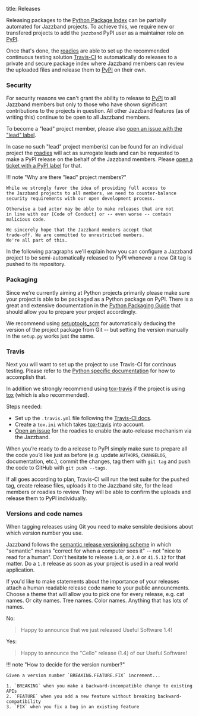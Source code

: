 title: Releases

Releasing packages to the [Python Package Index][PyPI] can be partially
automated for Jazzband projects. To achieve this, we require new or
transfered projects to add the `jazzband` PyPI user as a maintainer role
on [PyPI].

Once that's done, the [roadies] are able to set up the recommended
continuous testing solution [Travis-CI] to automatically do releases
to a private and secure package index where Jazzband members can
review the uploaded files and release them to [PyPI] on their own.

### Security

For security reasons we can't grant the ability to release to [PyPI]
to all Jazzband members but only to those who have shown significant
contributions to the projects in question. All other Jazzband features
(as of writing this) continue to be open to all Jazzband members.

To become a "lead" project member, please also [open an issue with the
"lead" label](/roadies/issue?labels=lead).

In case no such "lead" project member(s) can be found for an individual
project the [roadies] will act as surrogate leads and can be requested
to make a PyPI release on the behalf of the Jazzband members. Please
[open a ticket with a PyPI label](/roadies/issue?labels=pypi) for that.

!!! note "Why are there "lead" project members?"

	While we strongly favor the idea of providing full access to
	the Jazzband projects to all members, we need to counter-balance
	security requirements with our open development process.

	Otherwise a bad actor may be able to make releases that are not
	in line with our [Code of Conduct] or -- even worse -- contain
	malicious code.
	
	We sincerely hope that the Jazzband members accept that
	trade-off. We are committed to unrestricted members.
	We're all part of this.

In the following paragraphs we'll explain how you can configure a
Jazzband project to be semi-automatically released to PyPI whenever
a new Git tag is pushed to its repository.

[PyPI]: https://pypi.python.org/
[Travis-CI]: https://travis-ci.org/
[roadies]: /roadies
[Code of Conduct]: /about/conduct

### Packaging

Since we're currently aiming at Python projects primarily please
make sure your project is able to be packaged as a Python package
on PyPI. There is a great and extensive documentation in the
[Python Packaging Guide][PyPUG] that should allow you to prepare
your project accordingly.

We recommend using [setuptools_scm] for automatically deducing
the version of the project package from Git -- but setting the
version manually in the `setup.py` works just the same.

[PyPUG]: https://packaging.python.org/en/latest/
[setuptools_scm]: https://pypi.python.org/pypi/setuptools_scm

### Travis

Next you will want to set up the project to use Travis-CI for
continous testing. Please refer to the [Python specific
documentation][travis-python] for how to accomplish that.

In addition we strongly recommend using [tox-travis] if the
project is using [tox] (which is also recommended).

[travis-python]: https://docs.travis-ci.com/user/languages/python/
[tox-travis]: https://tox-travis.readthedocs.io/
[tox]: https://tox.readthedocs.io/

Steps needed:

- Set up the `.travis.yml` file following the  [Travis-CI docs][travis-python].
- Create a `tox.ini` which takes [tox-travis] into account.
- [Open an issue](/roadies/issue?labels=pypi) for the
  roadies to enable the auto-release mechanism via the Jazzband.

When you’re ready to do a release to PyPI simply make sure to prepare all
the code you’d like just as before (e.g. update `AUTHORS`, `CHANGELOG`,
documentation, etc.), commit the changes, tag them with `git tag` and push
the code to GitHub with `git push --tags`.

If all goes according to plan, Travis-CI will run the test suite for the
pushed tag, create release files, uploads it to the Jazzband site, for
the lead members or roadies to review. They will be able to confirm the
uploads and release them to PyPI individually.

### Versions and code names

When tagging releases using Git you need to make sensible decisions about
which version number you use.

Jazzband follows the [semantic release versioning scheme][semver] in which
"semantic" means "correct for when a computer sees it" -- not "nice to read
for a human". Don't hesitate to release `1.0`, or `2.0` or `41.5.12` for
that matter. Do a `1.0` release as soon as your project is used in a real
world application.

If you'd like to make statements about the importance of your releases
attach a human readable release code name to your public announcments.
Choose a theme that will allow you to pick one for every release, e.g.
cat names. Or city names. Tree names. Color names. Anything that has lots
of names.

No:

> Happy to announce that we just released Useful Software 1.4!

Yes:

> Happy to announce the "Cello" release (1.4) of our Useful Software!

[semver]: http://blog.versioneye.com/2014/01/16/semantic-versioning/
[travis-cli]: https://github.com/travis-ci/travis.rb#installation

!!! note "How to decide for the version number?"

	Given a version number `BREAKING.FEATURE.FIX` increment...

	1. `BREAKING` when you make a backward-incompatible change to existing APIs
	2. `FEATURE` when you add a new feature without breaking backward-compatibility
	3. `FIX` when you fix a bug in an existing feature
